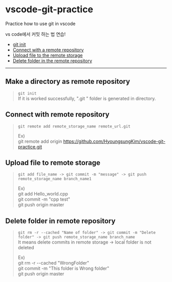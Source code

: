# vscode-git-practice

Practice how to use git in vscode

vs code에서 커밋 하는 법 연습!  

- [git init](##Make-a-directory-as-remote-repository)
- [Connect with a remote repository](##Connect-with-remote-repository)
- [Upload file to the remote storage](##Upload-file-to-remote-storage)
- [Delete folder in the remote repository](##Delete-folder-in-remote-repository)

----

## Make a directory as remote repository

> `git init`  
>If it is worked successfully, ".git " folder is generated in directory.

## Connect with remote repository

>`git remote add remote_storage_name remote_url.git`  
>
>Ex)  
>git remote add origin https://github.com/HyoungsungKim/vscode-git-practice.git



## Upload file to remote storage

>`git add file_name -> git commit -m "message" -> git push remote_storage_name branch_name1`
>
>Ex)  
>git add Hello_world.cpp  
>git commit -m "cpp test"  
>git push origin master  

## Delete folder in remote repository

>`git rm -r --cached "Name of folder" -> git commit -m "Delete folder" -> git push remote_storage_name branch_name`  
>It means delete commits in remote storage -> local folder is not deleted  
>
>Ex)  
>git rm -r --cached "WrongFolder"  
>git commit -m "This folder is Wrong folder"  
>git push origin master  